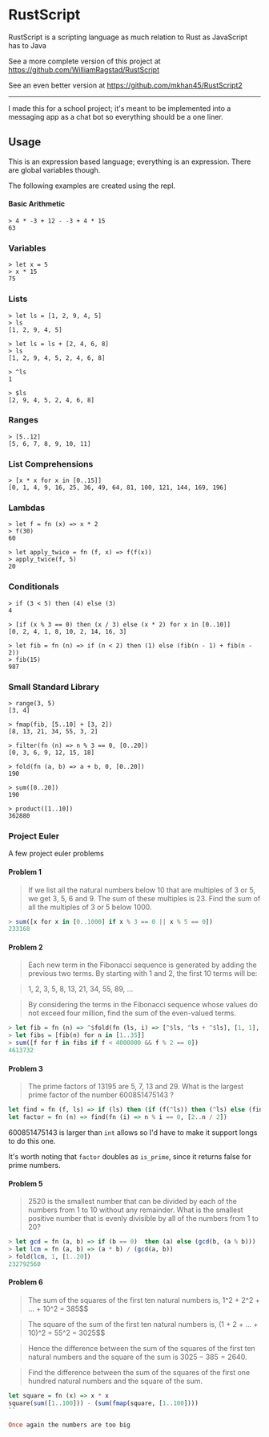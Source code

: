 # RustScript
RustScript is a scripting language as much relation to Rust as JavaScript has to Java

See a more complete version of this project at <https://github.com/WilliamRagstad/RustScript>

See an even better version at <https://github.com/mkhan45/RustScript2>

___

I made this for a school project; it's meant to be implemented into a messaging app as a chat bot so everything should be a one liner. 

## Usage

This is an expression based language; everything is an expression. There are global variables though.

The following examples are created using the repl.

#### Basic Arithmetic

```
> 4 * -3 + 12 - -3 + 4 * 15
63
```

### Variables

```
> let x = 5
> x * 15
75
```

### Lists

```
> let ls = [1, 2, 9, 4, 5]
> ls
[1, 2, 9, 4, 5]

> let ls = ls + [2, 4, 6, 8]
> ls
[1, 2, 9, 4, 5, 2, 4, 6, 8]

> ^ls
1

> $ls
[2, 9, 4, 5, 2, 4, 6, 8]
```

### Ranges

```
> [5..12]
[5, 6, 7, 8, 9, 10, 11]
```

### List Comprehensions

```
> [x * x for x in [0..15]]
[0, 1, 4, 9, 16, 25, 36, 49, 64, 81, 100, 121, 144, 169, 196]
```

### Lambdas

```
> let f = fn (x) => x * 2
> f(30)
60

> let apply_twice = fn (f, x) => f(f(x))
> apply_twice(f, 5)
20
```

### Conditionals
```
> if (3 < 5) then (4) else (3)
4

> [if (x % 3 == 0) then (x / 3) else (x * 2) for x in [0..10]]
[0, 2, 4, 1, 8, 10, 2, 14, 16, 3]

> let fib = fn (n) => if (n < 2) then (1) else (fib(n - 1) + fib(n - 2))
> fib(15)
987
```

### Small Standard Library
```
> range(3, 5)
[3, 4]

> fmap(fib, [5..10] + [3, 2])
[8, 13, 21, 34, 55, 3, 2]

> filter(fn (n) => n % 3 == 0, [0..20])
[0, 3, 6, 9, 12, 15, 18]

> fold(fn (a, b) => a + b, 0, [0..20])
190

> sum([0..20])
190

> product([1..10])
362880
```

### Project Euler

A few project euler problems

#### Problem 1

> If we list all the natural numbers below 10 that are multiples of 3 or 5, we get 3, 5, 6 and 9. The sum of these multiples is 23.
> Find the sum of all the multiples of 3 or 5 below 1000.

```hs
> sum([x for x in [0..1000] if x % 3 == 0 || x % 5 == 0])
233168
```

#### Problem 2

> Each new term in the Fibonacci sequence is generated by adding the previous two terms. By starting with 1 and 2, the first 10 terms will be:

> 1, 2, 3, 5, 8, 13, 21, 34, 55, 89, ...

>By considering the terms in the Fibonacci sequence whose values do not exceed four million, find the sum of the even-valued terms.


```hs
> let fib = fn (n) => ^$fold(fn (ls, i) => [^$ls, ^ls + ^$ls], [1, 1], [0..n])
> let fibs = [fib(n) for n in [1..35]]
> sum([f for f in fibs if f < 4000000 && f % 2 == 0])
4613732
```

#### Problem 3

> The prime factors of 13195 are 5, 7, 13 and 29.
> What is the largest prime factor of the number 600851475143 ?

```hs
let find = fn (f, ls) => if (ls) then (if (f(^ls)) then (^ls) else (find(f, $ls))) else (false)
let factor = fn (n) => find(fn (i) => n % i == 0, [2..n / 2])
```

600851475143 is larger than `int` allows so I'd have to make it support longs to do this one.

It's worth noting that `factor` doubles as `is_prime`, since it returns false for prime numbers.

#### Problem 5

> 2520 is the smallest number that can be divided by each of the numbers from 1 to 10 without any remainder.
> What is the smallest positive number that is evenly divisible by all of the numbers from 1 to 20?

```hs
> let gcd = fn (a, b) => if (b == 0)  then (a) else (gcd(b, (a % b)))
> let lcm = fn (a, b) => (a * b) / (gcd(a, b))
> fold(lcm, 1, [1..20])
232792560
```

#### Problem 6

> The sum of the squares of the first ten natural numbers is,
> 1^2 + 2^2 + ... + 10^2 = 385$$

> The square of the sum of the first ten natural numbers is,
> (1 + 2 + ... + 10)^2 = 55^2 = 3025$$

>Hence the difference between the sum of the squares of the first ten natural numbers and the square of the sum is $3025 - 385 = 2640$.

>Find the difference between the sum of the squares of the first one hundred natural numbers and the square of the sum.

```hs
let square = fn (x) => x * x
square(sum([1..100])) - (sum(fmap(square, [1..100])))
``

Once again the numbers are too big
